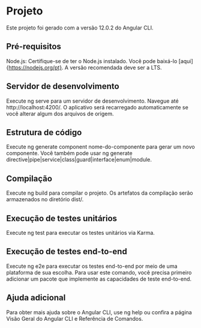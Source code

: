 # Projeto

Este projeto foi gerado com a versão 12.0.2 do Angular CLI.

## Pré-requisitos 

Node.js: Certifique-se de ter o Node.js instalado. Você pode baixá-lo [aqui]{https://nodejs.org/pt}. A versão recomendada deve ser a LTS.

## Servidor de desenvolvimento

Execute ng serve para um servidor de desenvolvimento. Navegue até http://localhost:4200/. O aplicativo será recarregado automaticamente se você alterar algum dos arquivos de origem.

## Estrutura de código

Execute ng generate component nome-do-componente para gerar um novo componente. Você também pode usar ng generate directive|pipe|service|class|guard|interface|enum|module.

## Compilação

Execute ng build para compilar o projeto. Os artefatos da compilação serão armazenados no diretório dist/.

## Execução de testes unitários

Execute ng test para executar os testes unitários via Karma.

## Execução de testes end-to-end

Execute ng e2e para executar os testes end-to-end por meio de uma plataforma de sua escolha. Para usar este comando, você precisa primeiro adicionar um pacote que implemente as capacidades de teste end-to-end.

## Ajuda adicional

Para obter mais ajuda sobre o Angular CLI, use ng help ou confira a página Visão Geral do Angular CLI e Referência de Comandos.



